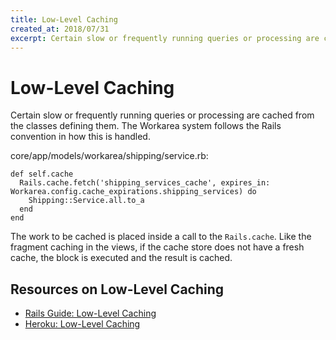```yaml
---
title: Low-Level Caching
created_at: 2018/07/31
excerpt: Certain slow or frequently running queries or processing are cached from the classes defining them. The Workarea system follows the Rails convention in how this is handled.
---
```


# Low-Level Caching

Certain slow or frequently running queries or processing are cached from the classes defining them. The Workarea system follows the Rails convention in how this is handled.

core/app/models/workarea/shipping/service.rb:

```
def self.cache
  Rails.cache.fetch('shipping_services_cache', expires_in: Workarea.config.cache_expirations.shipping_services) do
    Shipping::Service.all.to_a
  end
end
```

The work to be cached is placed inside a call to the `Rails.cache`. Like the fragment caching in the views, if the cache store does not have a fresh cache, the block is executed and the result is cached.

## Resources on Low-Level Caching

- [Rails Guide: Low-Level Caching](http://guides.rubyonrails.org/caching_with_rails.html#low-level-caching)
- [Heroku: Low-Level Caching](https://devcenter.heroku.com/articles/caching-strategies#low-level-caching)
